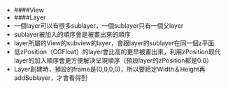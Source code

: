 * ####View
* ####Layer
 * 一個layer可以有很多sublayer，一個sublayer只有一個父layer
 * sublayer被加入的順序會是被畫出來的順序
 * layer所屬的View的subview的layer，會跟layer的sublayer在同一個z平面
 * 低zPosition（CGFloat）的layer會比高的更早被畫出來，利用zPosition取代layer的加入順序會更方便解決呈現順序（預設layer的zPosition都是0.0）
 * Layer創建時，預設的frame是(0,0,0,0)，所以要給定Width＆Height再addSublayer，才會看得到
 
 